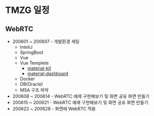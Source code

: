 # TMZG 일정

## WebRTC

 - 200601 ~ 200607 - 개발환경 세팅
    - InteliJ
    - SpringBoot
    - Vue
    - Vue Templete
        - [material-kit](https://demos.creative-tim.com/vue-material-kit/?_ga=2.209142290.1626368389.1589980438-1165312826.1575646614#/)
        - [material-dashboard](https://demos.creative-tim.com/material-dashboard/examples/dashboard.html)
    - Docker
    - DB(Oracle)
    - MSA 구조 파악
 - 200608 ~ 200614 - WebRTC 예제 구현해보기 및 화면 공유 화면 만들기
 - 200615 ~ 200621 - WebRTC 예제 구현해보기 및 화면 공유 화면 만들기
 - 200622 ~ 200628 - 화면에 WebRTC 적용